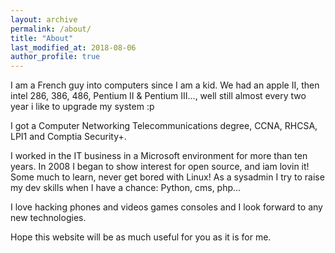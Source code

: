 ```yaml
---
layout: archive
permalink: /about/
title: "About"
last_modified_at: 2018-08-06
author_profile: true
---
```


I am a French guy into computers since I am a kid. We had an apple II, then intel 286, 386, 486, Pentium II & Pentium III…, well still almost every two year i like to upgrade my system :p

I got a Computer Networking Telecommunications degree, CCNA, RHCSA, LPI1 and Comptia Security+.

I worked in the IT business in a Microsoft environment for more than ten years. In 2008 I began to show interest for open source, and iam lovin it! Some much to learn, never get bored with Linux!
As a sysadmin I try to raise my dev skills when I have a chance: Python, cms, php…

I love hacking phones and videos games consoles and I look forward to any new technologies.

Hope this website will be as much useful for you as it is for me.